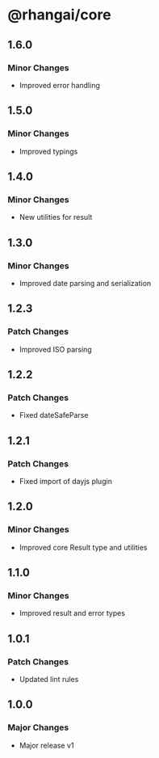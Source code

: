 # @rhangai/core

## 1.6.0

### Minor Changes

- Improved error handling

## 1.5.0

### Minor Changes

- Improved typings

## 1.4.0

### Minor Changes

- New utilities for result

## 1.3.0

### Minor Changes

- Improved date parsing and serialization

## 1.2.3

### Patch Changes

- Improved ISO parsing

## 1.2.2

### Patch Changes

- Fixed dateSafeParse

## 1.2.1

### Patch Changes

- Fixed import of dayjs plugin

## 1.2.0

### Minor Changes

- Improved core Result type and utilities

## 1.1.0

### Minor Changes

- Improved result and error types

## 1.0.1

### Patch Changes

- Updated lint rules

## 1.0.0

### Major Changes

- Major release v1
